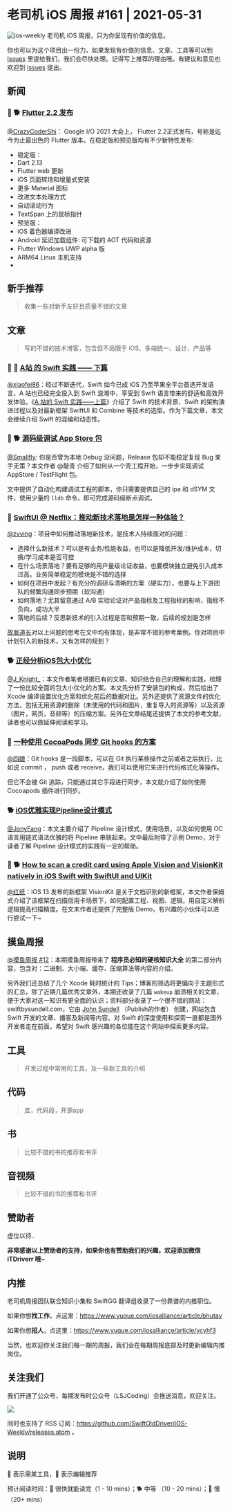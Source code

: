 # 老司机 iOS 周报 #161 | 2021-05-31

![ios-weekly](https://github.com/SwiftOldDriver/iOS-Weekly/blob/master/assets/ios-weekly.png?raw=true)
老司机 iOS 周报，只为你呈现有价值的信息。

你也可以为这个项目出一份力，如果发现有价值的信息、文章、工具等可以到 [Issues](https://github.com/SwiftOldDriver/iOS-Weekly/issues) 里提给我们，我们会尽快处理。记得写上推荐的理由哦。有建议和意见也欢迎到 [Issues](https://github.com/SwiftOldDriver/iOS-Weekly/issues) 提出。

## 新闻

### 🌟 🐕 [Flutter 2.2 发布](https://mp.weixin.qq.com/s/_btkqmzWMeZLlL4UdhtUhw)

[@CrazyCoderShi](https://github.com/CrazyCoderShi)： Google I/O 2021 大会上， Flutter 2.2正式发布，号称是迄今为止最出色的 Flutter 版本。在稳定版和预览版均有不少新特性发布:
- 稳定版：
 - Dart 2.13
 - Flutter web 更新
 - iOS 页面转场和增量式安装
 - 更多 Material 图标
 - 改进文本处理方式
 - 自动滚动行为
 - TextSpan 上的鼠标指针
- 预览版：
 - iOS 着色器编译改进
 - Android 延迟加载组件: 可下载的 AOT 代码和资源
 - Flutter Windows UWP alpha 版
 - ARM64 Linux 主机支持
 - 

## 新手推荐

> 收集一些对新手友好且质量不错的文章

## 文章

> 写的不错的技术博客，包含但不局限于 iOS、多端统一、设计、产品等

### 🌟 🐢 [A站 的 Swift 实践 —— 下篇](https://mp.weixin.qq.com/s/EIPHLdxBMb5MiRDDfxzJtA)

[@xiaofei86](https://github.com/xiaofei86)：经过不断迭代，Swift 如今已成 iOS 乃至苹果全平台首选开发语言，A 站也已经完全投入到 Swift 浪潮中，享受到 Swift 语言带来的舒适和高效开发体验。《[A 站的 Swift 实践——上篇](https://mp.weixin.qq.com/s?__biz=MzkxOTI0MTA2OA==&mid=2247485577&idx=1&sn=8afb1e639a832c10a966ff0ab7576b44&chksm=c1a4608af6d3e99ceeff729ea6736394266cbca7ac46040a1401d1dd805d4ae0950a5f1ae411&scene=21#wechat_redirect)》介绍了 Swift 的技术背景、Swift 的架构演进过程以及对最新框架 SwiftUI 和 Combine 等技术的选型。作为下篇文章，本文会继续介绍 Swift 的混编和动态性。

### 🚧 🐕 [源码级调试 App Store 包](https://blog.indigo.codes/2021/05/23/debug-your-app-store-app/)

[@Smallfly](https://github.com/iostalks): 你是否曾为本地 Debug 没问题，Release 包却不能稳定复现 Bug 束手无策？本文作者 @靛青 介绍了如何从一个壳工程开始，一步步实现调试 AppStore / TestFlight 包。

文中提供了自动化构建调试工程的脚本，你只需要提供自己的 ipa 和 dSYM 文件，使用少量的 `lldb` 命令，即可完成源码级断点调试。

### 🐎 [SwiftUI @ Netflix：推动新技术落地是怎样一种体验？](https://mp.weixin.qq.com/s/oRPRCx78owLe3_gROYapCw)

[@zvving](https://github.com/zvving)：项目中如何推动落地新技术，是技术人持续面对的问题：

- 选择什么新技术？可以是有业务/性能收益，也可以是降低开发/维护成本，切换/学习成本是否可控
- 在什么场景落地？要有足够的用户量级论证收益，也要模块独立避免引入成本过高。业务简单稳定的模块是不错的选择
- 如何在项目中发起？有充分的调研与清晰的方案（硬实力），也要与上下游团队的频繁沟通同步预期（软沟通）
- 如何落地？尤其留意通过 A/B 实验论证对产品指标及工程指标的影响，指标不负向，成功大半
- 落地的后续？反思新技术的引入过程是否和预期一致，后续的规划是怎样

[故胤道长](https://www.jianshu.com/u/8d5b91490ca5)对以上问题的思考在文中均有体现，是非常不错的参考案例。你对项目中计划引入的新技术，又有怎样的规划？


### 🐕 [正经分析iOS包大小优化](https://mp.weixin.qq.com/s?__biz=MzU3NTY3MTQzMg==&mid=2247505253&idx=1&sn=7123c2548a3d8412a6e0ec6e72634664&chksm=fd1d0882ca6a81948d0125ca7d5a8d614bb2f79b8dc274a6d59205ddc74b71d3242826bc7e42&mpshare=1&scene=1&srcid=0527S6Ko4joeOz56MiT0Vzfj&sharer_sharetime=1622074623255&sharer_shareid=283ec3502fd417eeb429d443f712b520#rd)


[@J_Knight_](https://github.com/knightsj)：本文作者笔者根据已有的文章、知识结合自己的理解和实践，梳理了一份比较全面的包大小优化的方案。本文先分析了安装包的构成，然后给出了 Xcode 编译设置优化方案和优化前后的数据对比。另外还提供了资源文件的优化方法，包括无用资源的删除（未使用的代码和图片，重复导入的资源等）以及资源（图片，网页，音频等）的压缩方案。另外在文章结尾还提供了本文的参考文献，读者也可以做延伸阅读和学习。


### 🐎 [一种使用 CocoaPods 同步 Git hooks 的方案](https://dirtmelon.github.io/posts/cocoapods-sync-githooks/)

[@四娘](https://kemchenj.github.io/)：Git hooks 是一段脚本，可以在 Git 执行某些操作之前或者之后执行，比如说 commit ， push 或者 receive，我们可以使用它来进行代码格式化等操作。

但它不会被 Git 追踪，只能通过其它手段进行同步，本文就介绍了如何使用 Cocoapods 插件进行同步。


### 🐕 [iOS优雅实现Pipeline设计模式](https://github.com/ChenZeBin/blogs/blob/master/%E6%96%87%E7%AB%A0/PipelineDesign/iOS%E4%BC%98%E9%9B%85%E5%AE%9E%E7%8E%B0Pipeline%E8%AE%BE%E8%AE%A1%E6%A8%A1%E5%BC%8F.md)

[@JonyFang](https://github.com/JonyFang)：本文主要介绍了 Pipeline 设计模式，使用场景，以及如何使用 OC 语言用链式语法优雅的将 Pipeline 串联起来。文中最后附带了示例 Demo，对于读者了解 Pipeline 设计模式的实践有一定的帮助。

### 🚧 🐕 [How to scan a credit card using Apple Vision and VisionKit natively in iOS Swift with SwiftUI and UIKit](https://khalidasad93.medium.com/how-to-scan-a-credit-card-using-apple-vision-and-visionkit-natively-in-ios-swift-with-swiftui-and-247fa0863141)

[@红纸](https://github.com/nianran)：iOS 13 发布的新框架 VisionKit 是关于文档识别的新框架，本文作者保姆式介绍了该框架在扫描信用卡场景下，如何配置工程、视图、逻辑，用自定义解析逻辑提高扫描精度。在文末作者还提供了完整版 Demo，有兴趣的小伙伴可以进行尝试一下~

## 摸鱼周报

[@摸鱼周报 #12](https://mp.weixin.qq.com/s/hJkXjH1OFoF1XSd1ENlpAQ)：本期摸鱼周报带来了 **程序员必知的硬核知识大全** 的第二部分内容，包含对：二进制、大小端、缓存、压缩算法等内容的介绍。

另外我们还总结了几个 Xcode 耗时统计的 Tips；博客的筛选将更偏向于主题形式的汇总，除了近期几篇优秀文章外，本期还收录了几篇 `wakeup` 崩溃相关的文章，便于大家对这一知识有更全面的认识；资料部分收录了一个很不错的网站：swiftbysundell.com，它由 [John Sundell](https://twitter.com/johnsundell) （Publish的作者） 创建，网站包含 Swift 开发的文章、播客及新闻等内容。对 Swift 的深度使用和探索一直都是国外开发者走在前面，希望对 Swift 感兴趣的各位能在这个网站中探索更多内容。

## 工具

> 开发过程中常用的工具，及一些新工具的介绍

## 代码

> 库，代码段，开源app

## 书

> 比较不错的书的推荐和书评

## 音视频

> 比较不错的书的推荐和书评

## 赞助者

虚位以待..

**非常感谢以上赞助者的支持，如果你也有赞助我们的兴趣，欢迎添加微信 iTDriverr 哦~**

## 内推

老司机周报团队联合知识小集和 SwiftGG 翻译组收录了一份靠谱的内推职位。

如果你想**找工作**，点这里：https://www.yuque.com/iosalliance/article/bhutav

如果你想**招人**，点这里：https://www.yuque.com/iosalliance/article/ycyhf3

当然，也欢迎你关注我们每一期的周报，我们会在每期周报底部及时更新编辑内推岗位。

## 关注我们

我们开通了公众号，每期发布时公众号（LSJCoding）会推送消息，欢迎关注。

![](https://github.com/SwiftOldDriver/iOS-Weekly/blob/master/assets/qrcode_for_wechat.jpg?raw=true)

同时也支持了 RSS 订阅：https://github.com/SwiftOldDriver/iOS-Weekly/releases.atom 。

## 说明

🚧 表示需某工具，🌟 表示编辑推荐

预计阅读时间：🐎 很快就能读完（1 - 10 mins）；🐕 中等 （10 - 20 mins）；🐢 慢（20+ mins）
